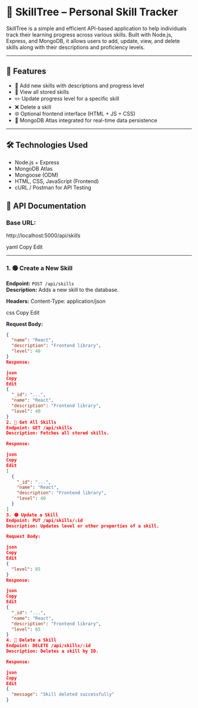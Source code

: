 # 🌳 SkillTree – Personal Skill Tracker

SkillTree is a simple and efficient API-based application to help individuals track their learning progress across various skills. Built with Node.js, Express, and MongoDB, it allows users to add, update, view, and delete skills along with their descriptions and proficiency levels.

---

## 🚀 Features

- 📌 Add new skills with descriptions and progress level
- 📖 View all stored skills
- ✏️ Update progress level for a specific skill
- ❌ Delete a skill
- 🌐 Optional frontend interface (HTML + JS + CSS)
- 🧠 MongoDB Atlas integrated for real-time data persistence

---

## 🛠️ Technologies Used

- Node.js + Express
- MongoDB Atlas
- Mongoose (ODM)
- HTML, CSS, JavaScript (Frontend)
- cURL / Postman for API Testing

## 📘 API Documentation

### Base URL:
http://localhost:5000/api/skills

yaml
Copy
Edit

---

### 1. 🟢 Create a New Skill

**Endpoint:** `POST /api/skills`  
**Description:** Adds a new skill to the database.

**Headers:**
Content-Type: application/json

css
Copy
Edit

**Request Body:**
```json
{
  "name": "React",
  "description": "Frontend library",
  "level": 40
}
Response:

json
Copy
Edit
{
  "_id": "...",
  "name": "React",
  "description": "Frontend library",
  "level": 40
}
2. 🔵 Get All Skills
Endpoint: GET /api/skills
Description: Fetches all stored skills.

Response:

json
Copy
Edit
[
  {
    "_id": "...",
    "name": "React",
    "description": "Frontend library",
    "level": 40
  }
]
3. 🟡 Update a Skill
Endpoint: PUT /api/skills/:id
Description: Updates level or other properties of a skill.

Request Body:

json
Copy
Edit
{
  "level": 85
}
Response:

json
Copy
Edit
{
  "_id": "...",
  "name": "React",
  "description": "Frontend library",
  "level": 85
}
4. 🔴 Delete a Skill
Endpoint: DELETE /api/skills/:id
Description: Deletes a skill by ID.

Response:

json
Copy
Edit
{
  "message": "Skill deleted successfully"
}

